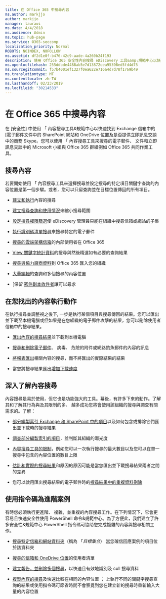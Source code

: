 ```yaml
---
title: 在 Office 365 中搜尋內容
ms.author: markjjo
author: markjjo
manager: laurawi
ms.date: 4/4/2018
ms.audience: Admin
ms.topic: hub-page
ms.service: O365-seccomp
localization_priority: Normal
ROBOTS: NOINDEX, NOFOLLOW
ms.assetid: df2d1e0f-b476-42c9-aade-4a260b24f193
description: 使用 Office 365 安全性內容搜尋 eDiscovery 工具&amp;規範中心以快速找到 Exchange 信箱中的 [電子郵件文件中的 SharePoint 網站和 OneDrive 位置及是否提供立即訊息交談中的商務 Skype。
ms.openlocfilehash: 255ddbde4488ab5e7d13872cea95398ed5fd4d75
ms.sourcegitcommit: f57b4001ef1327f0ea622e716a4d7d78f1769b49
ms.translationtype: MT
ms.contentlocale: zh-TW
ms.lasthandoff: 02/23/2019
ms.locfileid: "30214533"
---
```

# <a name="search-for-content-in-office-365"></a>在 Office 365 中搜尋內容

在 [安全性] 中使用 「 內容搜尋工具&amp;規範中心以快速找到 Exchange 信箱中的 [電子郵件文件中的 SharePoint 網站和 OneDrive 位置及是否提供立即訊息交談中的商務 Skype。您可以使用 「 內容搜尋工具來搜尋的電子郵件、 文件和立即訊息交談中的 Microsoft 小組與 Office 365 群組例如 Office 365 共同作業工具。
  
## <a name="search-for-content"></a>搜尋內容

若要開始使用 「 內容搜尋工具來選擇搜尋並設定搜尋的特定項目關鍵字查詢的內容位置是第一個步驟。或者，您可以只留查詢並在目標位置傳回的所有項目。
  
- [建立和執行](content-search.md)內容的搜尋 
    
- [建立搜尋查詢和使用情況](keyword-queries-and-search-conditions.md)來縮小搜尋範圍 
    
- [設定搜尋權限篩選](permissions-filtering-for-content-search.md)使 eDiscovery 管理員只能在組織中搜尋信箱或網站的子集 
    
- [執行識別碼清單搜尋](csv-file-for-an-id-list-content-search.md)來搜尋特定的電子郵件 
    
- [搜尋的雲端架構信箱](search-cloud-based-mailboxes-for-on-premises-users.md)的內部使用者在 Office 365

- [View 關鍵字統計資料](view-keyword-statistics-for-content-search.md)的搜尋與然後精選如有必要的查詢結果 
    
- [搜尋與協力廠商資料](use-content-search-to-search-third-party-data-that-was-imported.md)到 Office 365 匯入您的組織 
    
- [大量編輯](bulk-edit-content-searches.md)的查詢和多個搜尋的內容位置 
    
- [保留 [密件副本收件者](https://docs.microsoft.com/exchange/policy-and-compliance/holds/preserve-bcc-recipients-and-group-members)讓可以尋求 

## <a name="perform-actions-on-content-you-find"></a>在您找出的內容執行動作

在執行搜尋並調整視之後下, 一步是執行某個項目與搜尋傳回的結果。您可以匯出並下載至本機電腦或但如果是在您組織的電子郵件攻擊的結果，您可以刪除使用者信箱中的搜尋結果。
  
- [匯出內容的搜尋結果](export-search-results.md)並下載到本機電腦 
    
- [搜尋和刪除電子郵件](search-for-and-delete-messages-in-your-organization.md)、 病毒、 危險的附件或網路釣魚郵件的內容的訊息 
    
- [將報表匯出](export-a-content-search-report.md)相關內容的搜尋，而不將匯出的實際結果的結果 
    
- 當您將搜尋結果匯出[增加下載速度](increase-download-speeds-when-exporting-ediscovery-results.md) 
    
## <a name="learn-more-about-content-search"></a>深入了解內容搜尋

內容搜尋是易於使用，但它也是功能強大的工具。幕後，有許多下來的動作。了解其和了解其行為與及其限制的多、 越多成功您將會使用該組織的搜尋與調查有關需求的。了解：
  
- [部分編製索引 Exchange 和 SharePoint 中的項目](partially-indexed-items-in-content-search.md)以及如何包含或排除它們匯出並下載時的搜尋結果 
    
- [調查部分編製索引的項目](investigating-partially-indexed-items-in-ediscovery.md)，並判斷其組織的曝光度 
    
- [內容搜尋工具的限制](limits-for-content-search.md)，例如您可以一次執行搜尋的最大數目以及您可以在單一搜尋中包含的內容位置的數目上限 
    
- [估計和實際的搜尋結果](differences-between-estimated-and-actual-ediscovery-search-results.md)和原因的原因可能是當您匯出並下載搜尋結果兩者之間的差異 
    
- 您可以啟用匯出搜尋結果的電子郵件時的[搜尋結果中的重複資料刪除](de-duplication-in-ediscovery-search-results.md) 
    
## <a name="use-scripts-for-advanced-scenarios"></a>使用指令碼為進階案例

有時您必須執行更進階、 複雜，並重複的內容搜尋工作。在下列情況下，它會更容易且快速安全性使用 PowerShell 命令&amp;規範中心。為了方便此，我們建立了許多安全性&amp;規範中心 PowerShell 指令碼可協助您完成複雜的內容與搜尋相關工作。
  
- [搜尋特定信箱和網站資料夾](use-content-search-for-targeted-collections.md)（稱為 「*目標集合*） 當您確信回應案例的項目位於該資料夾 
    
- [搜尋的信箱和 OneDrive 位置](search-the-mailbox-and-onedrive-for-business-for-a-list-of-users.md)的使用者清單 
    
- [建立報告，並刪除多個搜尋](create-report-on-and-delete-multiple-content-searches.md)，以快速且有效地識別及 cull 搜尋資料 
    
- [複製內容的搜尋](clone-a-content-search.md)及快速比較在相同的內容位置 ； 上執行不同的關鍵字搜尋查詢的結果或使用指令碼可節省時間不會察覺到您在建立新的搜尋時重新輸入大量的內容位置 
    

